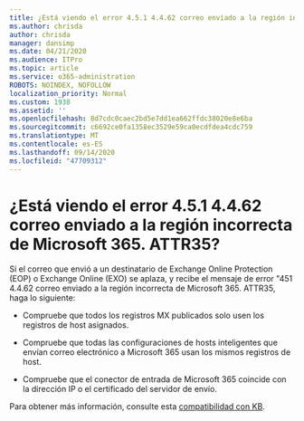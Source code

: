 ```yaml
---
title: ¿Está viendo el error 4.5.1 4.4.62 correo enviado a la región incorrecta de Microsoft 365. ATTR35?
ms.author: chrisda
author: chrisda
manager: dansimp
ms.date: 04/21/2020
ms.audience: ITPro
ms.topic: article
ms.service: o365-administration
ROBOTS: NOINDEX, NOFOLLOW
localization_priority: Normal
ms.custom: 1938
ms.assetid: ''
ms.openlocfilehash: 8d7cdc0caec2bd5e7dd1ea662ffdc38020e8e6ba
ms.sourcegitcommit: c6692ce0fa1358ec3529e59ca0ecdfdea4cdc759
ms.translationtype: MT
ms.contentlocale: es-ES
ms.lasthandoff: 09/14/2020
ms.locfileid: "47709312"
---
```

# <a name="are-you-seeing-error-451-4462-mail-sent-to-the-wrong-microsoft-365-region-attr35"></a>¿Está viendo el error 4.5.1 4.4.62 correo enviado a la región incorrecta de Microsoft 365. ATTR35?

Si el correo que envió a un destinatario de Exchange Online Protection (EOP) o Exchange Online (EXO) se aplaza, y recibe el mensaje de error "451 4.4.62 correo enviado a la región incorrecta de Microsoft 365. ATTR35, haga lo siguiente:

- Compruebe que todos los registros MX publicados solo usen los registros de host asignados.

- Compruebe que todas las configuraciones de hosts inteligentes que envían correo electrónico a Microsoft 365 usan los mismos registros de host.

- Compruebe que el conector de entrada de Microsoft 365 coincide con la dirección IP o el certificado del servidor de envío.

Para obtener más información, consulte esta [compatibilidad con KB](https://support.microsoft.com/help/4057301/attr35-response-code-when-mail-is-sent-to-eop-exo).
